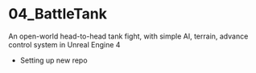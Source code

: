 # 04_BattleTank
An open-world head-to-head tank fight, with simple AI, terrain, advance control system in Unreal Engine 4 

- Setting up new repo